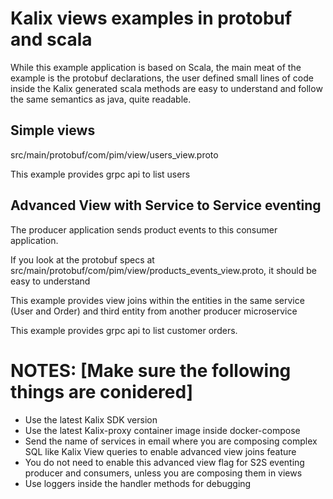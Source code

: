 # Kalix views examples in protobuf and scala

While this example application is based on Scala, the main meat of the example is the protobuf declarations,
the user defined small lines of code inside the Kalix generated scala methods are easy to understand and 
follow the same semantics as java, quite readable.

## Simple views

src/main/protobuf/com/pim/view/users_view.proto

This example provides grpc api to list users 

## Advanced View with Service to Service eventing

The producer application sends product events to this consumer application.

If you look at the protobuf specs at src/main/protobuf/com/pim/view/products_events_view.proto, it should 
be easy to understand

This example provides view joins within the entities in the same service (User and Order) and third entity from another 
producer microservice

This example provides grpc api to list customer orders.


# NOTES: [Make sure the following things are conidered]

 - Use the latest Kalix SDK version
 - Use the latest Kalix-proxy container image inside docker-compose
 - Send the name of services in email where you are composing complex SQL like Kalix View queries 
to enable advanced view joins feature
 - You do not need to enable this advanced view flag for S2S eventing producer and consumers, unless you are composing 
them in views
 - Use loggers inside the handler methods for debugging



